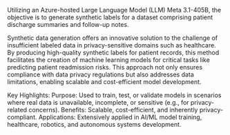 Utilizing an Azure-hosted Large Language Model (LLM) Meta 3.1-405B, the objective is to generate synthetic labels for a dataset comprising patient discharge summaries and follow-up notes.

Synthetic data generation offers an innovative solution to the challenge of insufficient labeled data in privacy-sensitive domains such as healthcare. By producing high-quality synthetic labels for patient records, this method facilitates the creation of machine learning models for critical tasks like predicting patient readmission risks. This approach not only ensures compliance with data privacy regulations but also addresses data limitations, enabling scalable and cost-efficient model development.

Key Highlights:
Purpose: Used to train, test, or validate models in scenarios where real data is unavailable, incomplete, or sensitive (e.g., for privacy-related concerns).
Benefits: Scalable, cost-efficient, and inherently privacy-compliant.
Applications: Extensively applied in AI/ML model training, healthcare, robotics, and autonomous systems development.
